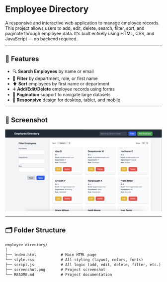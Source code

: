# Employee Directory

A responsive and interactive web application to manage employee records. This project allows users to add, edit, delete, search, filter, sort, and paginate through employee data. It's built entirely using HTML, CSS, and JavaScript — no backend required.

---

## 🚀 Features

- 🔍 **Search Employees** by name or email
- 🧩 **Filter** by department, role, or first name
- ⬆️ **Sort** employees by first name or department
- ➕ **Add/Edit/Delete** employee records using forms
- 📄 **Pagination** support to navigate large datasets
- 📱 **Responsive** design for desktop, tablet, and mobile

---

## 📸 Screenshot

![Employee Directory Screenshot](screenshot.png)

---

## 🗂️ Folder Structure

```text
employee-directory/     
│                
├── index.html           # Main HTML page       
└── style.css            # All styling (layout, colors, fonts)
├── script.js            # All logic (add, edit, delete, filter, etc.)
├── screenshot.png       # Project screenshot
└── README.md            # Project documentation
